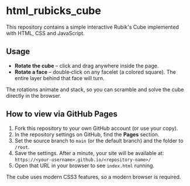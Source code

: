 # html_rubicks_cube

This repository contains a simple interactive Rubik's Cube implemented with HTML, CSS and JavaScript.

## Usage

- **Rotate the cube** – click and drag anywhere inside the page.
- **Rotate a face** – double‑click on any facelet (a colored square). The entire layer behind that face will turn.

The rotations animate and stack, so you can scramble and solve the cube directly in the browser.

## How to view via GitHub Pages

1. Fork this repository to your own GitHub account (or use your copy).
2. In the repository settings on GitHub, find the **Pages** section.
3. Set the source branch to `main` (or the default branch) and the folder to `/root`.
4. Save the settings. After a minute, your site will be available at:
   `https://<your-username>.github.io/<repository-name>/`
5. Open that URL in your browser to see `index.html` running.

The cube uses modern CSS3 features, so a modern browser is required.
